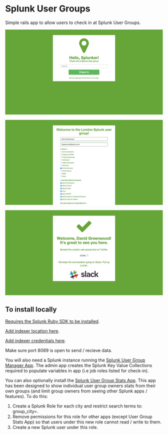 # Splunk User Groups

Simple rails app to allow users to check in at Splunk User Groups.

![Splunk User Group Check-in Index](https://raw.githubusercontent.com/himynamesdave/splunkusergroups/master/app/assets/images/screenshot_index.jpeg)

![Splunk User Group Check-in](https://raw.githubusercontent.com/himynamesdave/splunkusergroups/master/app/assets/images/screenshot_checkin.jpeg)

![Splunk User Group Check-in Success](https://raw.githubusercontent.com/himynamesdave/splunkusergroups/master/app/assets/images/screenshot_success.jpeg)

## To install locally

[Requires the Splunk Ruby SDK to be installed](http://dev.splunk.com/ruby).

[Add indexer location here](https://github.com/himynamesdave/splunkusergroups/blob/master/app/models/concerns/splunk_service.rb).

[Add indexer credentials here](https://github.com/himynamesdave/splunkusergroups/blob/master/config/secrets.yml).

Make sure port 8089 is open to send / recieve data.

You will also need a Splunk instance running the [Splunk User Group Manager App](https://github.com/himynamesdave/usergroupmgr_splunk_app). The admin app creates the Splunk Key Value Collections required to populate variables in app (i.e job roles listed for check-in).

You can also optionally install the [Splunk User Group Stats App](https://github.com/himynamesdave/usergroupstats_splunk_app). This app has been designed to show individual user group owners stats from their own groups (and limit group owners from seeing other Splunk apps / features). To do this:

1) Create a Splunk Role for each city and restrict search terms to: group_city=<CITY>.
2) Remove permissions for this role for other apps (except User Group Stats App) so that users under this new role cannot read / write to them.
3) Create a new Splunk user under this role.
